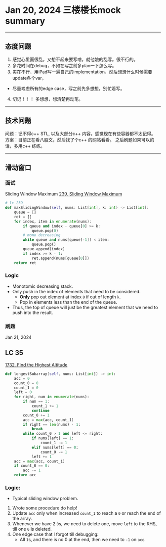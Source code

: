 # Jan 20, 2024 三楼楼长mock summary

___

## 态度问题
1. 感觉心里面很乱，又想不起来要写啥，就他娘的乱写。很不行的。
2. 多花时间在debug，不如在写之前多plan一下怎么写。
3. 实在不行，用iPad写一遍自己的implementation，然后想想什么时候需要update各个var。
  + 尽量考虑所有的edge case，写之前先多想想，别忙着写。
4. 切记！！！ 多想想，想清楚再动笔。

___
## 技术问题
问题：记不得c++ STL, 以及大部分c++ 内容，感觉现在有些容器都不太记得。
方案：目前正在看八股文，然后找了个c++ 的网站看看。
之后刷题如果可以的话，多用c++ 练练。

___
## 滑动窗口

### 面试
Sliding Window Maximum
[239. Sliding Window Maximum](https://leetcode.com/problems/sliding-window-maximum/description/)
```python
# lc 239
def maxSlidingWindow(self, nums: List[int], k: int) -> List[int]:
    queue = []
    ret = []
    for index, item in enumerate(nums):
        if queue and index - queue[0] >= k:
            queue.pop(0)
        # mono decreasing
        while queue and nums[queue[-1]] < item:
            queue.pop()
        queue.append(index)
        if index >= k - 1:
            ret.append(nums[queue[0]])
    return ret
```

### Logic
+ Monotomic decreasing stack.
+ Only push in the index of elements that need to be considered.
    + **Only** pop out element at index `0` if out of length `k`.
    + Pop in elements less than the end of the queue.
+ Thus, the top of queue will just be the greatest element that we need to push into the result.
 
### 刷题
Jan 21, 2024
## LC 35
[1732. Find the Highest Altitude](https://leetcode.com/problems/longest-subarray-of-1s-after-deleting-one-element/description/)
```python
def longestSubarray(self, nums: List[int]) -> int:
    acc = 0
    count_0 = 0
    count_1 = 0
    left = 0
    for right, num in enumerate(nums):
        if num == 1:
            count_1 += 1
            continue
        count_0 += 1
        acc = max(acc, count_1)
        if right == len(nums) - 1:
            break
        while count_0 > 1 and left <= right:
            if nums[left] == 1:
                count_1 -= 1
            elif nums[left] == 0:
                count_0 -= 1
            left += 1
    acc = max(acc, count_1)
    if count_0 == 0:
        acc -= 1
    return acc
```


### Logic:
+ Typical sliding window problem.
1. Wrote some procedure do help!
2. Update `acc` only when increased `count_1` to reach a `0` or reach the end of the array.
3. Whenever we have 2 `0`s, we need to delete one, move `left` to the RHS, till one `0` is deleted.
4. One edge case that I forgot till debugging:
    + All `1`s, and there is no 0 at the end, then we need to `-1` on `acc`.
    